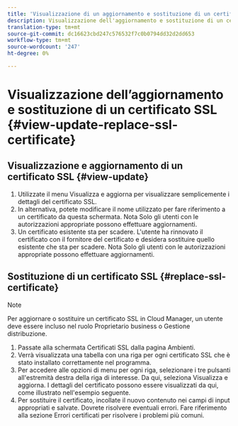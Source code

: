 ```yaml
---
title: 'Visualizzazione di un aggiornamento e sostituzione di un certificato SSL - Gestione di SSL '
description: Visualizzazione dell'aggiornamento e sostituzione di un certificato SSL - Gestione dei certificati SSL
translation-type: tm+mt
source-git-commit: dc16623cbd247c576532f7c0b0794dd32d2dd653
workflow-type: tm+mt
source-wordcount: '247'
ht-degree: 0%

---
```



# Visualizzazione dell’aggiornamento e sostituzione di un certificato SSL  {#view-update-replace-ssl-certificate}

## Visualizzazione e aggiornamento di un certificato SSL {#view-update}

1. Utilizzate il menu Visualizza e aggiorna per visualizzare semplicemente i dettagli del certificato SSL.
1. In alternativa, potete modificare il nome utilizzato per fare riferimento a un certificato da questa schermata. Nota Solo gli utenti con le autorizzazioni appropriate possono effettuare aggiornamenti.
1. Un certificato esistente sta per scadere. L&#39;utente ha rinnovato il certificato con il fornitore del certificato e desidera sostituire quello esistente che sta per scadere. Nota Solo gli utenti con le autorizzazioni appropriate possono effettuare aggiornamenti.

## Sostituzione di un certificato SSL {#replace-ssl-certificate}

>[!NOTE]
>Per aggiornare o sostituire un certificato SSL in Cloud Manager, un utente deve essere incluso nel ruolo Proprietario business o Gestione distribuzione.

1. Passate alla schermata Certificati SSL dalla pagina Ambienti.
1. Verrà visualizzata una tabella con una riga per ogni certificato SSL che è stato installato correttamente nel programma.
1. Per accedere alle opzioni di menu per ogni riga, selezionare i tre pulsanti all&#39;estremità destra della riga di interesse. Da qui, seleziona Visualizza e aggiorna. I dettagli del certificato possono essere visualizzati da qui, come illustrato nell&#39;esempio seguente.
1. Per sostituire il certificato, incollate il nuovo contenuto nei campi di input appropriati e salvate. Dovrete risolvere eventuali errori. Fare riferimento alla sezione Errori certificati per risolvere i problemi più comuni.
